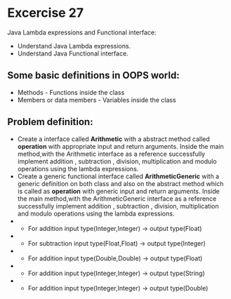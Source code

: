 # Excercise 27

Java Lambda expressions and Functional interface:
- Understand Java Lambda expressions.
- Understand Java Functional interface.

## Some basic definitions in OOPS world:

* Methods - Functions inside the class
* Members or data members - Variables inside the class

## Problem definition:

- Create a interface called **Arithmetic** with a abstract method called **operation** with appropriate input and return arguments. Inside the main method,with the Arithmetic interface as a reference successfully implement addition , subtraction , division, multiplication and modulo operations using the lambda expressions.
- Create a generic functional interface called **ArithmeticGeneric** with a generic definition on both class and also on the abstract method which is called as **operation** with generic input and return arguments. Inside the main method,with the ArithmeticGeneric interface as a reference successfully implement addition , subtraction , division, multiplication and modulo operations using the lambda expressions.
- - For addition input type(Integer,Integer) -> output type(Float)
- - For subtraction input type(Float,Float) -> output type(Integer)
- - For addition input type(Double,Double) -> output type(Float)
- - For addition input type(Integer,Integer) -> output type(String)
- - For addition input type(Integer,Integer) -> output type(Double)    